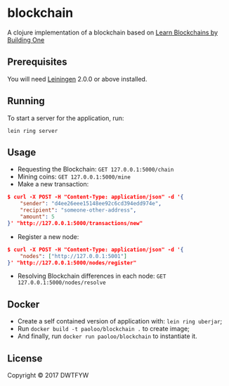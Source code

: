 # blockchain

A clojure implementation of a blockchain based on [Learn Blockchains by Building One](https://hackernoon.com/learn-blockchains-by-building-one-117428612f46)

## Prerequisites

You will need [Leiningen][] 2.0.0 or above installed.

[leiningen]: https://github.com/technomancy/leiningen

## Running

To start a server for the application, run:

    lein ring server

## Usage

- Requesting the Blockchain: `GET 127.0.0.1:5000/chain`
- Mining coins: `GET 127.0.0.1:5000/mine`
- Make a new transaction:
```json
$ curl -X POST -H "Content-Type: application/json" -d '{
    "sender": "d4ee26eee15148ee92c6cd394edd974e",
    "recipient": "someone-other-address",
    "amount": 5
}' "http://127.0.0.1:5000/transactions/new"
```
- Register a new node:
```json
$ curl -X POST -H "Content-Type: application/json" -d '{
    "nodes": ["http://127.0.0.1:5001"]
}' "http://127.0.0.1:5000/nodes/register"
```
- Resolving Blockchain differences in each node: `GET 127.0.0.1:5000/nodes/resolve`

## Docker

- Create a self contained version of application with: `lein ring uberjar`;
- Run `docker build -t paoloo/blockchain .` to create image;
- And finally, run `docker run paoloo/blockchain` to instantiate it.

## License

Copyright © 2017 DWTFYW
